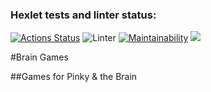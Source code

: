 ### Hexlet tests and linter status:
[![Actions Status](https://github.com/Uunnamed/php-project-lvl1/workflows/hexlet-check/badge.svg)](https://github.com/Uunnamed/php-project-lvl1/actions)
![Linter](https://github.com/Uunnamed/php-project-lvl1/actions/workflows/linter-check/badge.svg)
[![Maintainability](https://api.codeclimate.com/v1/badges/abf82eb499336478519d/maintainability)](https://codeclimate.com/github/Uunnamed/php-project-lvl1/maintainability)
<a href="https://codeclimate.com/github/Uunnamed/php-project-lvl1/test_coverage"><img src="https://api.codeclimate.com/v1/badges/abf82eb499336478519d/test_coverage" /></a>

#Brain Games

##Games for Pinky & the Brain
